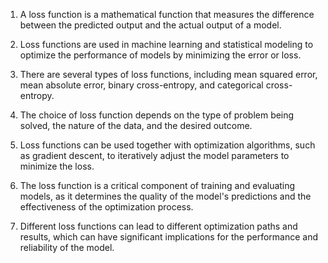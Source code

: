 1. A loss function is a mathematical function that measures the difference between the predicted output and the actual output of a model.

2. Loss functions are used in machine learning and statistical modeling to optimize the performance of models by minimizing the error or loss.

3. There are several types of loss functions, including mean squared error, mean absolute error, binary cross-entropy, and categorical cross-entropy.

4. The choice of loss function depends on the type of problem being solved, the nature of the data, and the desired outcome.

5. Loss functions can be used together with optimization algorithms, such as gradient descent, to iteratively adjust the model parameters to minimize the loss.

6. The loss function is a critical component of training and evaluating models, as it determines the quality of the model's predictions and the effectiveness of the optimization process.

7. Different loss functions can lead to different optimization paths and results, which can have significant implications for the performance and reliability of the model.